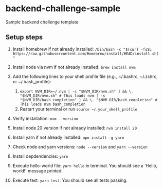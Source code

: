 # backend-challenge-sample

Sample backend challenge template

## Setup steps

1. Install homebrew if not already installed:
   `/bin/bash -c "$(curl -fsSL https://raw.githubusercontent.com/Homebrew/install/HEAD/install.sh)"`

2. Install node via nvm if not already installed: `brew install nvm`
3. Add the following lines to your shell profile file (e.g., ~/.bashrc,
   ~/.zshrc, or ~/.bash_profile):
   1. `export NVM_DIR=~/.nvm [ -s "$NVM_DIR/nvm.sh" ] && \. "$NVM_DIR/nvm.sh" # This loads nvm [ -s "$NVM_DIR/bash_completion" ] && \. "$NVM_DIR/bash_completion" # This loads nvm bash_completion`
   2. Restart your terminal or run `source ~/.your_shell_profile`
4. Verify installation: `nvm --version`
5. Install node 20 version if not already installed: `nvm install 20`
6. Install yarn if not already installed: `npm install -g yarn`
7. Check node and yarn versions: `node --version` and `yarn --version`
8. Install depdendencies: `yarn`
9. Execute hello-world file: `yarn hello` in terminal. You should see a 'Hello, world!' message printed.
10. Execute test: `yarn test`. You should see all tests passing.
